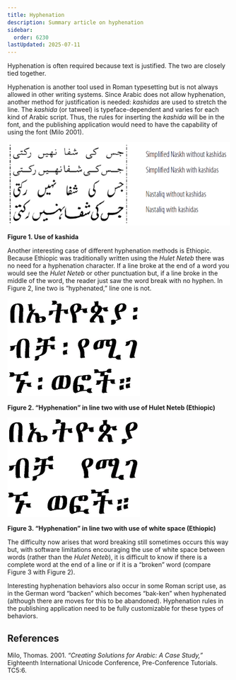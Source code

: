 ```yaml
---
title: Hyphenation
description: Summary article on hyphenation
sidebar:
  order: 6230
lastUpdated: 2025-07-11
---
```


Hyphenation is often required because text is justified. The two are closely tied together.

Hyphenation is another tool used in Roman typesetting but is not always allowed in other writing systems. Since Arabic does not allow hyphenation, another method for justification is needed: *kashidas* are used to stretch the line. The *kashida* (or tatweel) is typeface-dependent and varies for each kind of Arabic script. Thus, the rules for inserting the *kashida* will be in the font, and the publishing application would need to have the capability of using the font (Milo 2001).

![Figure 1. Use of kashida](images/6230-1-kashida.png)

**Figure 1. Use of kashida**

Another interesting case of different hyphenation methods is Ethiopic. Because Ethiopic was traditionally written using the *Hulet Neteb* there was no need for a hyphenation character. If a line broke at the end of a word you would see the *Hulet Neteb* or other punctuation but, if a line broke in the middle of the word, the reader just saw the word break with no hyphen. In Figure 2, line two is “hyphenated,” line one is not.

![Figure 2. “Hyphenation” in line two with use of Hulet Neteb (Ethiopic)](images/6230-2-Ethi.png)

**Figure 2. “Hyphenation” in line two with use of Hulet
Neteb (Ethiopic)**

![Figure 3. “Hyphenation” in line two with use of white space (Ethiopic)](images/6230-3-Ethi.png)

**Figure 3. “Hyphenation” in line two with use of white space
(Ethiopic)**

The difficulty now arises that word breaking still sometimes occurs this way but, with software limitations encouraging the use of white space between words (rather than the *Hulet Neteb*), it is difficult to know if there is a complete word at the end of a line or if it is a “broken” word (compare Figure 3 with Figure 2).

Interesting hyphenation behaviors also occur in some Roman script use, as in the German word “backen” which becomes “bak-ken” when hyphenated (although there are moves for this to be abandoned). Hyphenation rules in the publishing application need to be fully customizable for these types of behaviors.

## References

Milo, Thomas. 2001. *“Creating Solutions for Arabic: A Case Study,”* Eighteenth International Unicode Conference, Pre-Conference Tutorials. TC5:6.
